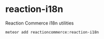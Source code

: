 # reaction-i18n
Reaction Commerce i18n utilities

```
meteor add reactioncommerce:reaction-i18n
```
